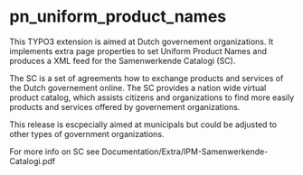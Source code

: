 # pn_uniform_product_names
This TYPO3 extension is aimed at Dutch governement organizations. It implements extra page properties to set Uniform Product Names and produces a XML feed for the Samenwerkende Catalogi (SC).

The SC is a set of agreements how to exchange products and services of the Dutch governement online. The SC provides a nation wide virtual product catalog, which assists citizens and organizations to find more easily products and services offered by governement organizations.

This release is escpecially aimed at municipals but could be adjusted to other types of government organizations.

For more info on SC see Documentation/Extra/IPM-Samenwerkende-Catalogi.pdf

